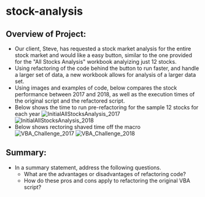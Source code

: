 # stock-analysis
## Overview of Project: 
- Our client, Steve, has requested a stock market analysis for the entire stock market and would like a easy button, similar to the one provided for the "All Stocks Analysis" workbook analyizing just 12 stocks.
- Using refactoring of the code behind the button to run faster, and handle a larger set of data, a new workbook allows for analysis of a larger data set.
- Using images and examples of code, below compares the stock performance between 2017 and 2018, as well as the execution times of the original script and the refactored script.
- Below shows the time to run pre-refactoring for the sample 12 stocks for each year
![InitialAllStocksAnalysis_2017](https://user-images.githubusercontent.com/90797036/135362997-6c878fe0-f44c-416b-8828-ccfea185d6cf.png)
![InitialAllStocksAnalysis_2018](https://user-images.githubusercontent.com/90797036/135363005-c8696acf-14d3-49a2-a204-c8036e38fc7b.png)
- Below shows rectoring shaved time off the macro
![VBA_Challenge_2017](https://user-images.githubusercontent.com/90797036/135728625-31899542-7bc2-48e6-911e-8d4cb8003992.png)
![VBA_Challenge_2018](https://user-images.githubusercontent.com/90797036/135728627-fd240ff5-284d-4b6a-95b8-21d80018b79c.png)

## Summary: 
- In a summary statement, address the following questions.
  - What are the advantages or disadvantages of refactoring code?
  - How do these pros and cons apply to refactoring the original VBA script?
